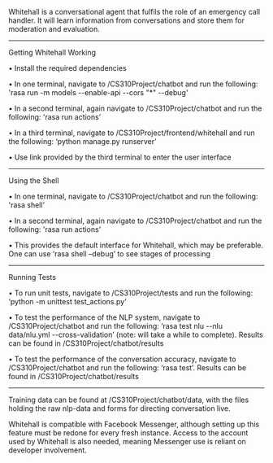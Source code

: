 Whitehall is a conversational agent that fulfils the role of an emergency call handler. It will learn information from conversations and store them for moderation and evaluation.



------------------------------------------------------------------------------



Getting Whitehall Working

•	Install the required dependencies

•	In one terminal, navigate to /CS310Project/chatbot and run the following: 'rasa run -m models --enable-api --cors "*" --debug'

•	In a second terminal, again navigate to /CS310Project/chatbot and run the following: 'rasa run actions’

•	In a third terminal, navigate to /CS310Project/frontend/whitehall and run the following: ‘python manage.py runserver’

•	Use link provided by the third terminal to enter the user interface



------------------------------------------------------------------------------



Using the Shell

•	In one terminal, navigate to /CS310Project/chatbot and run the following: 'rasa shell’

•	In a second terminal, again navigate to /CS310Project/chatbot and run the following: 'rasa run actions’

•	This provides the default interface for Whitehall, which may be preferable. One can use ‘rasa shell –debug’ to see stages of processing



------------------------------------------------------------------------------



Running Tests

•	To run unit tests, navigate to /CS310Project/tests and run the following: ‘python -m unittest test_actions.py’

•	To test the performance of the NLP system, navigate to /CS310Project/chatbot and run the following: ‘rasa test nlu --nlu data/nlu.yml --cross-validation’ (note: will take a while to complete). Results can be found in /CS310Project/chatbot/results

•	To test the performance of the conversation accuracy, navigate to /CS310Project/chatbot and run the following: ‘rasa test’. Results can be found in /CS310Project/chatbot/results

------------------------------------------------------------------------------

Training data can be found at /CS310Project/chatbot/data, with the files holding the raw nlp-data and forms for directing conversation live.



Whitehall is compatible with Facebook Messenger, although setting up this feature must be redone for every fresh instance. Access to the account used by Whitehall is also needed, meaning Messenger use is reliant on developer involvement.

